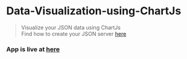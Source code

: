 # Data-Visualization-using-ChartJs

>Visualize your JSON data using ChartJs  
>Find how to create your JSON server [here](https://github.com/dineshbabu853/JSON-Server)  

### App is live at [here](https://dineshbabu853.github.io/Data-Visualization-using-ChartJs/)
